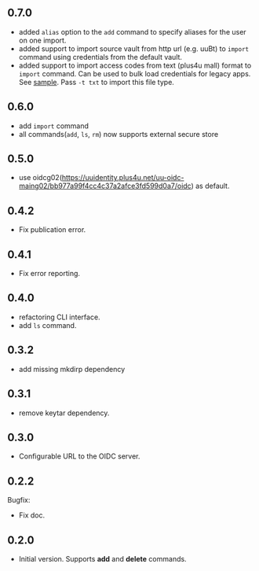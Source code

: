 0.7.0
-----
- added `alias` option to the `add` command to specify aliases for the user on one import.
- added support to import source vault from http url (e.g. uuBt) to `import` command using credentials from the default vault. 
- added support to import access codes from text (plus4u mall) format to `import` command. Can be used to bulk load credentials for legacy apps. See [sample](./plus4uImportSample.txt). Pass `-t txt` to import this file type.

0.6.0
-----
- add `import` command
- all commands(`add`, `ls`, `rm`) now supports external secure store

0.5.0
-----
- use oidcg02(https://uuidentity.plus4u.net/uu-oidc-maing02/bb977a99f4cc4c37a2afce3fd599d0a7/oidc) as default.

0.4.2
-----
- Fix publication error.

0.4.1
-----
- Fix error reporting.

0.4.0
-----
- refactoring CLI interface.
- add `ls` command.


0.3.2
-----
- add missing mkdirp dependency

0.3.1
-----
- remove keytar dependency. 

0.3.0
-----
- Configurable URL to the OIDC server.

0.2.2
-----

Bugfix:
- Fix doc.


0.2.0
-----
- Initial version. Supports **add** and **delete** commands.

